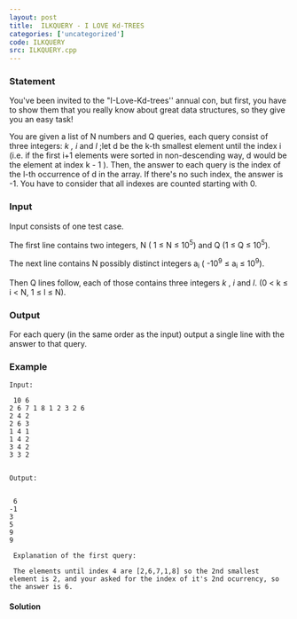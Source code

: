 ```yaml
---
layout: post
title:  ILKQUERY - I LOVE Kd-TREES
categories: ['uncategorized']
code: ILKQUERY
src: ILKQUERY.cpp
---
```


### **Statement**

You've been invited to the "I-Love-Kd-trees'' annual con, but first, you have
to show them that you really know about great data structures, so they give
you an easy task!  
  
You are given a list of N numbers and Q queries, each query consist of
three integers: _k ,_ _i_  and _l_ ;let d be the k-th
smallest element until the index i (i.e. if the first i+1 elements were
sorted in non-descending way, d would be the element at index k - 1 ).
Then, the answer to each query is the index of the l-th occurrence of
d in the array. If there's no such index, the answer is -1. You have
to consider that all indexes are counted starting with 0.

### Input

Input consists of one test case.

The first line contains two integers, N ( 1 ≤ N ≤ 10<sup>5</sup>) and
Q (1 ≤ Q ≤ 10<sup>5</sup>).

The next line contains N possibly distinct integers a<sub>i</sub>
( -10<sup>9</sup> ≤ a<sub>i</sub> ≤ 10<sup>9</sup>).

  
Then Q lines follow, each of those contains three integers _k_ ,
_i_ and _l_. (0  < k ≤ i < N, 1 ≤ l ≤ N).

### Output

  
For each query (in the same order as the input) output a single line with the
answer to that query.

### Example

    
    
    Input:  
      
     10 6  
    2 6 7 1 8 1 2 3 2 6  
    2 4 2  
    2 6 3  
    1 4 1  
    1 4 2  
    3 4 2  
    3 3 2  
    
    Output:
      
     6  
    -1  
    3  
    5  
    9  
    9  
      
     Explanation of the first query:   
      
     The elements until index 4 are [2,6,7,1,8] so the 2nd smallest element is 2, and your asked for the index of it's 2nd ocurrency, so the answer is 6.



#### **Solution**



